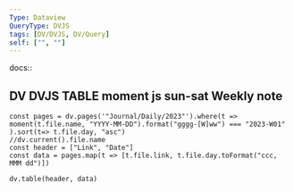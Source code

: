 ```yaml
---
Type: Dataview
QueryType: DVJS
tags: [DV/DVJS, DV/Query]
self: ["", ""]
---
```

docs:: 


## DV DVJS TABLE moment js sun-sat Weekly note

```dataviewjs
const pages = dv.pages('"Journal/Daily/2023"').where(t => moment(t.file.name, "YYYY-MM-DD").format("gggg-[W]ww") === "2023-W01" ).sort(t=> t.file.day, "asc")
//dv.current().file.name
const header = ["Link", "Date"]
const data = pages.map(t => [t.file.link, t.file.day.toFormat("ccc, MMM dd")])

dv.table(header, data)


```













